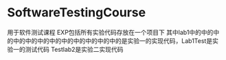 # SoftwareTestingCourse
用于软件测试课程
EXP包括所有实验代码存放在一个项目下
其中lab1中的中的中的中的中的中的中的中的中的中的中的中的是实验一的实现代码，Lab1Test是实验一的测试代码
Testlab2是实验二实现代码 
